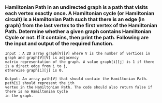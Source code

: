 ### Hamiltonian Path in an undirected graph is a path that visits each vertex exactly once. A Hamiltonian cycle (or Hamiltonian circuit) is a Hamiltonian Path such that there is an edge (in graph) from the last vertex to the first vertex of the Hamiltonian Path. Determine whether a given graph contains Hamiltonian Cycle or not. If it contains, then print the path. Following are the input and output of the required function.

```
Input : A 2D array graph[V][V] where V is the number of vertices in graph and graph[V][V] is adjacency 
matrix representation of the graph. A value graph[i][j] is 1 if there is a direct edge from i to j, 
otherwise graph[i][j] is 0.

Output: An array path[V] that should contain the Hamiltonian Path. path[i] should represent the ith 
vertex in the Hamiltonian Path. The code should also return false if there is no Hamiltonian Cycle 
in the graph.
```
